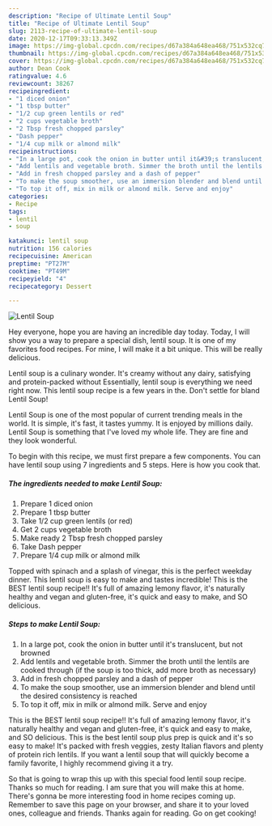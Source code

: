 ```yaml
---
description: "Recipe of Ultimate Lentil Soup"
title: "Recipe of Ultimate Lentil Soup"
slug: 2113-recipe-of-ultimate-lentil-soup
date: 2020-12-17T09:33:13.349Z
image: https://img-global.cpcdn.com/recipes/d67a384a648ea468/751x532cq70/lentil-soup-recipe-main-photo.jpg
thumbnail: https://img-global.cpcdn.com/recipes/d67a384a648ea468/751x532cq70/lentil-soup-recipe-main-photo.jpg
cover: https://img-global.cpcdn.com/recipes/d67a384a648ea468/751x532cq70/lentil-soup-recipe-main-photo.jpg
author: Dean Cook
ratingvalue: 4.6
reviewcount: 38267
recipeingredient:
- "1 diced onion"
- "1 tbsp butter"
- "1/2 cup green lentils or red"
- "2 cups vegetable broth"
- "2 Tbsp fresh chopped parsley"
- "Dash pepper"
- "1/4 cup milk or almond milk"
recipeinstructions:
- "In a large pot, cook the onion in butter until it&#39;s translucent, but not browned"
- "Add lentils and vegetable broth. Simmer the broth until the lentils are cooked through (if the soup is too thick, add more broth as necessary)"
- "Add in fresh chopped parsley and a dash of pepper"
- "To make the soup smoother, use an immersion blender and blend until the desired consistency is reached"
- "To top it off, mix in milk or almond milk. Serve and enjoy"
categories:
- Recipe
tags:
- lentil
- soup

katakunci: lentil soup 
nutrition: 156 calories
recipecuisine: American
preptime: "PT27M"
cooktime: "PT49M"
recipeyield: "4"
recipecategory: Dessert

---
```



![Lentil Soup](https://img-global.cpcdn.com/recipes/d67a384a648ea468/751x532cq70/lentil-soup-recipe-main-photo.jpg)

Hey everyone, hope you are having an incredible day today. Today, I will show you a way to prepare a special dish, lentil soup. It is one of my favorites food recipes. For mine, I will make it a bit unique. This will be really delicious.

Lentil soup is a culinary wonder. It&#39;s creamy without any dairy, satisfying and protein-packed without Essentially, lentil soup is everything we need right now. This lentil soup recipe is a few years in the. Don&#39;t settle for bland Lentil Soup!

Lentil Soup is one of the most popular of current trending meals in the world. It is simple, it's fast, it tastes yummy. It is enjoyed by millions daily. Lentil Soup is something that I've loved my whole life. They are fine and they look wonderful.


To begin with this recipe, we must first prepare a few components. You can have lentil soup using 7 ingredients and 5 steps. Here is how you cook that.

<!--inarticleads1-->

##### The ingredients needed to make Lentil Soup:

1. Prepare 1 diced onion
1. Prepare 1 tbsp butter
1. Take 1/2 cup green lentils (or red)
1. Get 2 cups vegetable broth
1. Make ready 2 Tbsp fresh chopped parsley
1. Take Dash pepper
1. Prepare 1/4 cup milk or almond milk


Topped with spinach and a splash of vinegar, this is the perfect weekday dinner. This lentil soup is easy to make and tastes incredible! This is the BEST lentil soup recipe!! It&#39;s full of amazing lemony flavor, it&#39;s naturally healthy and vegan and gluten-free, it&#39;s quick and easy to make, and SO delicious. 

<!--inarticleads2-->

##### Steps to make Lentil Soup:

1. In a large pot, cook the onion in butter until it&#39;s translucent, but not browned
1. Add lentils and vegetable broth. Simmer the broth until the lentils are cooked through (if the soup is too thick, add more broth as necessary)
1. Add in fresh chopped parsley and a dash of pepper
1. To make the soup smoother, use an immersion blender and blend until the desired consistency is reached
1. To top it off, mix in milk or almond milk. Serve and enjoy


This is the BEST lentil soup recipe!! It&#39;s full of amazing lemony flavor, it&#39;s naturally healthy and vegan and gluten-free, it&#39;s quick and easy to make, and SO delicious. This is the best lentil soup plus prep is quick and it&#39;s so easy to make! It&#39;s packed with fresh veggies, zesty Italian flavors and plenty of protein rich lentils. If you want a lentil soup that will quickly become a family favorite, I highly recommend giving it a try. 

So that is going to wrap this up with this special food lentil soup recipe. Thanks so much for reading. I am sure that you will make this at home. There's gonna be more interesting food in home recipes coming up. Remember to save this page on your browser, and share it to your loved ones, colleague and friends. Thanks again for reading. Go on get cooking!
